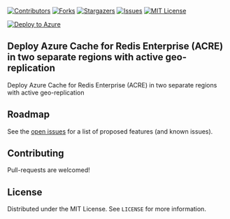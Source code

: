 [![Contributors][contributors-shield]][contributors-url]
[![Forks][forks-shield]][forks-url]
[![Stargazers][stars-shield]][stars-url]
[![Issues][issues-shield]][issues-url]
[![MIT License][license-shield]][license-url]

[![Deploy to Azure](https://aka.ms/deploytoazurebutton)](https://portal.azure.com/#create/Microsoft.Template/uri/https%3A%2F%2Fraw.githubusercontent.com%2Fredisgeek%2Facre-geo-replication%2Fmain%2FdeploymentTemplate.json)

## Deploy Azure Cache for Redis Enterprise (ACRE) in two separate regions with active geo-replication

Deploy Azure Cache for Redis Enterprise (ACRE)
in two separate regions with active geo-replication

## Roadmap

See the [open issues](https://github.com/redisgeek/acre-geo-replication/issues) for a list of proposed features (and known issues).

## Contributing

Pull-requests are welcomed!

## License

Distributed under the MIT License. See `LICENSE` for more information.

[contributors-shield]: https://img.shields.io/github/contributors/redisgeek/acre-geo-replication.svg?style=for-the-badge
[contributors-url]: https://github.com/redisgeek/acre-geo-replication/graphs/contributors
[forks-shield]: https://img.shields.io/github/forks/redisgeek/acre-geo-replication.svg?style=for-the-badge
[forks-url]: https://github.com/redisgeek/acre-geo-replication/network/members
[stars-shield]: https://img.shields.io/github/stars/redisgeek/acre-geo-replication.svg?style=for-the-badge
[stars-url]: https://github.com/redisgeek/acre-geo-replication/stargazers
[issues-shield]: https://img.shields.io/github/issues/redisgeek/acre-geo-replication.svg?style=for-the-badge
[issues-url]: https://github.com/redisgeek/acre-geo-replication/issues
[license-shield]: https://img.shields.io/github/license/redisgeek/acre-geo-replication.svg?style=for-the-badge
[license-url]: https://github.com/redisgeek/acre-geo-replication/blob/master/LICENSE.txt